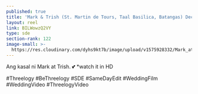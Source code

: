```yaml
---
published: true
title: 'Mark & Trish (St. Martin de Tours, Taal Basilica, Batangas) December 2019'
layout: reel
link: BILWowzQ2VY
type: sde
section-rank: 122
image-small: >-
  https://res.cloudinary.com/dyhs9kt7b/image/upload/v1575928332/Mark_at_trish_a-01.jpg
---
```

Ang kasal ni Mark at Trish. 💕
*watch it in HD

#Threelogy #BeThreelogy #SDE #SameDayEdit #WeddingFilm #WeddingVideo #ThreelogyVideo